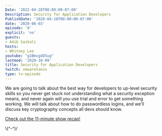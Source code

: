 ```yaml
---
Date: '2022-04-28T08:00:00-07:00'
Description: Security for Application Developers
PublishDate: '2020-04-28T00:00:00-07:00'
date: '2020-06-03'
episode: '8'
explicit: 'no'
guests:
- Adib Saikali
hosts:
- Whitney Lee
youtube: "g1Bmxg4DSug"
lastmod: '2020-10-09'
title: Security for Application Developers
twitch: vmwaretanzu
type: tv-episode
---
```


We are going to talk about the best way for developers to up-level security skills so you never 
get stuck not understanding what a security exception means, and never again will you use trial 
and error to get something working. We will talk about how to do passwordless logins, and we'll discuss key 
cryptography concepts all devs should know.

[Check out the 11-minute show recap!](https://youtu.be/7AsoVOZRikY)

\\(^-^)/
